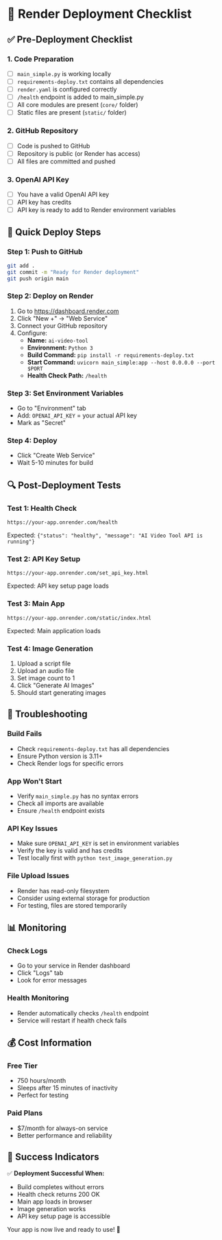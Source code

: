 # 🚀 Render Deployment Checklist

## ✅ Pre-Deployment Checklist

### 1. **Code Preparation**
- [ ] `main_simple.py` is working locally
- [ ] `requirements-deploy.txt` contains all dependencies
- [ ] `render.yaml` is configured correctly
- [ ] `/health` endpoint is added to main_simple.py
- [ ] All core modules are present (`core/` folder)
- [ ] Static files are present (`static/` folder)

### 2. **GitHub Repository**
- [ ] Code is pushed to GitHub
- [ ] Repository is public (or Render has access)
- [ ] All files are committed and pushed

### 3. **OpenAI API Key**
- [ ] You have a valid OpenAI API key
- [ ] API key has credits
- [ ] API key is ready to add to Render environment variables

## 🎯 Quick Deploy Steps

### Step 1: Push to GitHub
```bash
git add .
git commit -m "Ready for Render deployment"
git push origin main
```

### Step 2: Deploy on Render
1. Go to https://dashboard.render.com
2. Click "New +" → "Web Service"
3. Connect your GitHub repository
4. Configure:
   - **Name:** `ai-video-tool`
   - **Environment:** `Python 3`
   - **Build Command:** `pip install -r requirements-deploy.txt`
   - **Start Command:** `uvicorn main_simple:app --host 0.0.0.0 --port $PORT`
   - **Health Check Path:** `/health`

### Step 3: Set Environment Variables
- Go to "Environment" tab
- Add: `OPENAI_API_KEY` = your actual API key
- Mark as "Secret"

### Step 4: Deploy
- Click "Create Web Service"
- Wait 5-10 minutes for build

## 🔍 Post-Deployment Tests

### Test 1: Health Check
```
https://your-app.onrender.com/health
```
Expected: `{"status": "healthy", "message": "AI Video Tool API is running"}`

### Test 2: API Key Setup
```
https://your-app.onrender.com/set_api_key.html
```
Expected: API key setup page loads

### Test 3: Main App
```
https://your-app.onrender.com/static/index.html
```
Expected: Main application loads

### Test 4: Image Generation
1. Upload a script file
2. Upload an audio file
3. Set image count to 1
4. Click "Generate AI Images"
5. Should start generating images

## 🚨 Troubleshooting

### Build Fails
- Check `requirements-deploy.txt` has all dependencies
- Ensure Python version is 3.11+
- Check Render logs for specific errors

### App Won't Start
- Verify `main_simple.py` has no syntax errors
- Check all imports are available
- Ensure `/health` endpoint exists

### API Key Issues
- Make sure `OPENAI_API_KEY` is set in environment variables
- Verify the key is valid and has credits
- Test locally first with `python test_image_generation.py`

### File Upload Issues
- Render has read-only filesystem
- Consider using external storage for production
- For testing, files are stored temporarily

## 📊 Monitoring

### Check Logs
- Go to your service in Render dashboard
- Click "Logs" tab
- Look for error messages

### Health Monitoring
- Render automatically checks `/health` endpoint
- Service will restart if health check fails

## 💰 Cost Information

### Free Tier
- 750 hours/month
- Sleeps after 15 minutes of inactivity
- Perfect for testing

### Paid Plans
- $7/month for always-on service
- Better performance and reliability

## 🎉 Success Indicators

✅ **Deployment Successful When:**
- Build completes without errors
- Health check returns 200 OK
- Main app loads in browser
- Image generation works
- API key setup page is accessible

Your app is now live and ready to use! 🚀 